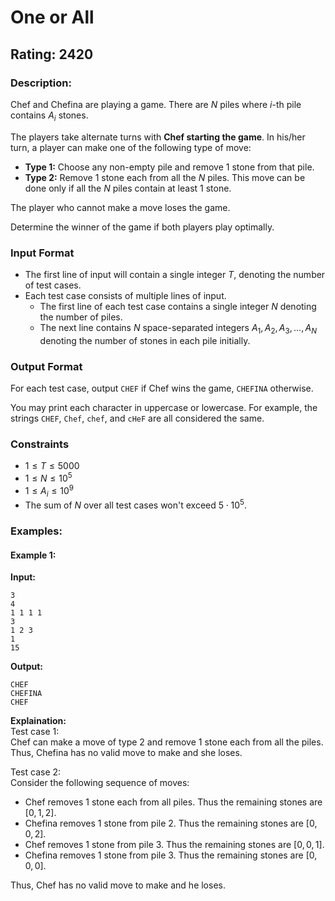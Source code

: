 # One or All
## Rating: 2420
### Description:
Chef and Chefina are playing a game. There are $N$ piles where $i$-th pile contains $A_i$ stones.

The players take alternate turns with **Chef starting the game**. In his/her turn, a player can make one of the following type of move:

* **Type 1:** Choose any non-empty pile and remove 1 stone from that pile.
* **Type 2:** Remove 1 stone each from all the $N$ piles. This move can be done only if all the $N$ piles contain at least 1 stone.

The player who cannot make a move loses the game.

Determine the winner of the game if both players play optimally.

### Input Format

* The first line of input will contain a single integer $T$, denoting the number of test cases.
* Each test case consists of multiple lines of input.
    * The first line of each test case contains a single integer $N$ denoting the number of piles.
    * The next line contains $N$ space-separated integers $A_1, A_2, A_3, \dots, A_N$ denoting the number of stones in each pile initially.
### Output Format

For each test case, output `CHEF` if Chef wins the game, `CHEFINA` otherwise.

You may print each character in uppercase or lowercase. For example, the strings `CHEF`, `Chef`, `chef`, and `cHeF` are all considered the same.

### Constraints

* $1 \le T \le 5000$
* $1 \le N \le 10^5$
* $1 \le A_i \le 10^9$
* The sum of $N$ over all test cases won't exceed $5 \cdot 10^5$.

### Examples:
#### Example 1:
**Input:**
```
3
4
1 1 1 1
3
1 2 3
1
15
```
**Output:**
```
CHEF
CHEFINA
CHEF
```
**Explaination:**  
Test case 1:  
Chef can make a move of type 2 and remove 1 stone each from all the piles. Thus, Chefina has no valid move to make and she loses.

Test case 2:  
Consider the following sequence of moves:
* Chef removes 1 stone each from all piles. Thus the remaining stones are $[0, 1, 2]$.
* Chefina removes 1 stone from pile 2. Thus the remaining stones are $[0, 0, 2]$.
* Chef removes 1 stone from pile 3. Thus the remaining stones are $[0, 0, 1]$.
* Chefina removes 1 stone from pile 3. Thus the remaining stones are $[0, 0, 0]$.

Thus, Chef has no valid move to make and he loses.